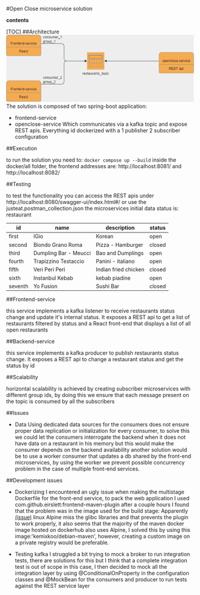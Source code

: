 #Open Close microservice solution


**contents**

[TOC]
##Architecture
[![architecture diagram](https://github.com/Miccia/open-close-ms/blob/1.0dev/diagram.png "architecture diagram")](https://github.com/Miccia/open-close-ms/blob/1.0dev/diagram.png "architecture diagram")
The solution is composed of two spring-boot application:
- frontend-service
- openclose-service
Which communicates via a kafka topic and expose REST apis.
Everything id dockerized with a 1 publisher 2 subscriber configuration

##Execution

to run the solution you need to: 
`docker compose up --build`
inside the docker/all folder, the frontend addresses are: http://localhost:8081/ and http://localhost:8082/

##Testing

to test the functionality you can access the REST apis under http://localhost:8080/swagger-ui/index.html#/ or use the justeat.postman_collection.json
the microservices initial data status is:
restaurant


| id  | name | description | status |
| ------------- | ------------- | ------------- | ------------- |
|first|IGio|Korean|open|
|second|Biondo Grano Roma|Pizza - Hamburger|closed|
|third|Dumpling Bar - Meucci|Bao and Dumplings|open|
|fourth|Trapizzino Testaccio|Panini - italiano|open|
|fifth|Veri Peri Peri|Indian fried chicken|closed|
|sixth|Instanbul Kebab|kebab piadine|open|
|seventh|Yo Fusion|Sushi Bar|closed|

##Frontend-service

this service implements a kafka listener to receive restaurants status change and update it's internal status.
It exposes a REST api to get a list of restaurants filtered by status and a React front-end
that displays a list of all open restaurants

##Backend-service

this service implements a kafka producer to publish restaurants status change.
It exposes a REST api to change a restaurant status and get the status by id

##Scalability

horizontal scalability is achieved by creating subscriber microservices with different group ids, by doing this we ensure that each message present on the topic is consumed by all the subscribers

##Issues

- Data 
Using dedicated data sources for the consumers does not ensure proper data replication or initialization for every consumer, to solve this we 
could let the consumers interrogate the backend when it does not have data on a restaurant in his memory but this would make the consumer depends
on the backend availability
another solution would be to use a worker consumer that updates a db shared by the front-end microservices, by using the worker we prevent 
possible concurrency problem in the case of multiple front-end services. 

##Development issues

- Dockerizing 
	I encountered an ugly issue when making the multistage Dockerfile for the front-end service, to pack the web application I used com.github.eirslett:frontend-maven-plugin after a couple hours I found that the problem was in the image used for the build stage:
	Apparently [(issue)](https://github.com/eirslett/frontend-maven-plugin/issues/633 "(issue)") linux Alpine miss the glibc libraries and that prevents the plugin to work properly, it also seems that the majority
	of the maven docker image hosted on dockerhub also uses Alpine, I solved this by using this image:'kemixkoo/debian-maven', however, creating a custom image on a private registry would be preferable.
	

- Testing kafka
	I struggled a bit trying to mock a broker to run integration tests, there are solutions for this but I think that a complete integration
	test is out of scope in this case, I then decided to mock all the integration layer by using 
	@ConditionalOnProperty in the configuration classes and @MockBean for the consumers and producer to run tests against the REST service layer
